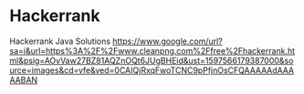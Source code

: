 # Hackerrank
Hackerrank Java Solutions
https://www.google.com/url?sa=i&url=https%3A%2F%2Fwww.cleanpng.com%2Ffree%2Fhackerrank.html&psig=AOvVaw27BZ81AQZnOQt6JUgBHEid&ust=1597566179387000&source=images&cd=vfe&ved=0CAIQjRxqFwoTCNC9pPfjnOsCFQAAAAAdAAAAABAN
